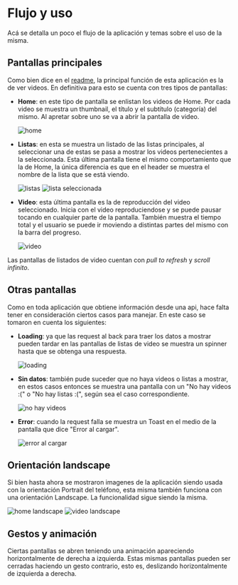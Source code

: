 # Flujo y uso

Acá se detalla un poco el flujo de la aplicación y temas sobre el uso de la misma.

## Pantallas principales

Como bien dice en el [readme](../README.md), la principal función de esta aplicación es la de ver
videos. En definitiva para esto se cuenta con tres tipos de pantallas:

- **Home**: en este tipo de pantalla se enlistan los videos de Home. Por cada video se muestra un
  thumbnail, el título y el subtítulo (categoría) del mismo.
  Al apretar sobre uno se va a abrir la pantalla de video.

  ![home](images/home.png)

- **Listas**: en esta se muestra un listado de las listas principales, al seleccionar una de estas se
  pasa a mostrar los videos pertenecientes a la seleccionada. Esta última pantalla tiene el mismo
  comportamiento que la de Home, la única diferencia es que en el header se muestra el nombre de la
  lista que se está viendo.

  ![listas](images/listas.png)
  ![lista seleccionada](images/lista_seleccionada.png)

- **Video**: esta última pantalla es la de reproducción del video seleccionado. Inicia con el video
  reproduciendose y se puede pausar tocando en cualquier parte de la pantalla. También muestra el
  tiempo total y el usuario se puede ir moviendo a distintas partes del mismo con la barra del
  progreso.

  ![video](images/video.png)

Las pantallas de listados de video cuentan con *pull to refresh* y *scroll infinito*.

## Otras pantallas

Como en toda aplicación que obtiene información desde una api, hace falta tener en consideración
ciertos casos para manejar. En este caso se tomaron en cuenta los siguientes:

- **Loading**: ya que las request al back para traer los datos a mostrar pueden tardar en las pantallas
  de listas de video se muestra un spinner hasta que se obtenga una respuesta.

  ![loading](images/loading.png)

- **Sin datos**: también pude suceder que no haya videos o listas a mostrar, en estos casos entonces se
  muestra una pantalla con un "No hay videos :(" o "No hay listas :(", según sea el caso
  correspondiente.

  ![no hay videos](images/no_hay_videos.png)

- **Error**: cuando la request falla se muestra un Toast en el medio de la pantalla que dice "Error al
  cargar".

  ![error al cargar](images/error_al_cargar.png)

## Orientación landscape

Si bien hasta ahora se mostraron imagenes de la aplicación siendo usada con la orientación Portrait
del teléfono, esta misma también funciona con una orientación Landscape.
La funcionalidad sigue siendo la misma.

  ![home landscape](images/home_landscape.png)
  ![video landscape](images/video_landscape.png)

## Gestos y animación

Ciertas pantallas se abren teniendo una animación apareciendo horizontalmente de derecha a
izquierda. Estas mismas pantallas pueden ser cerradas haciendo un gesto contrario, esto es,
deslizando horizontalmente de izquierda a derecha.

